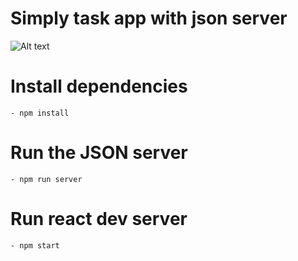 # Simply task app with json server

![Alt text](https://github.com/LabJukka/React-todo/blob/main/View.PNG "Title")

# Install dependencies
    - npm install

# Run the JSON server
    - npm run server

# Run react dev server
    - npm start
